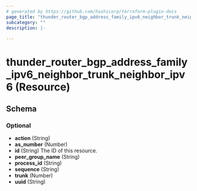 ```yaml
---
# generated by https://github.com/hashicorp/terraform-plugin-docs
page_title: "thunder_router_bgp_address_family_ipv6_neighbor_trunk_neighbor_ipv6 Resource - terraform-provider-thunder"
subcategory: ""
description: |-
  
---
```


# thunder_router_bgp_address_family_ipv6_neighbor_trunk_neighbor_ipv6 (Resource)





<!-- schema generated by tfplugindocs -->
## Schema

### Optional

- **action** (String)
- **as_number** (Number)
- **id** (String) The ID of this resource.
- **peer_group_name** (String)
- **process_id** (String)
- **sequence** (String)
- **trunk** (Number)
- **uuid** (String)


